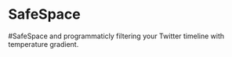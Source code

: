 # SafeSpace
#SafeSpace and programmaticly filtering your Twitter timeline with temperature gradient.
